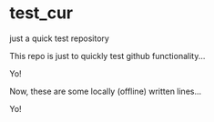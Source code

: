 # test_cur
just a quick test repository

This repo is just to quickly test github functionality...

Yo!

Now, these are some locally (offline) written lines...

Yo!


